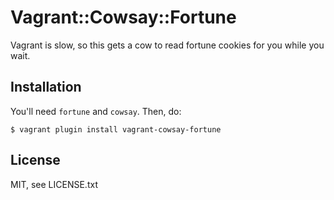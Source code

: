 # Vagrant::Cowsay::Fortune

Vagrant is slow, so this gets a cow to read fortune cookies for you
while you wait.

## Installation

You'll need `fortune` and `cowsay`. Then, do:

    $ vagrant plugin install vagrant-cowsay-fortune

## License

MIT, see LICENSE.txt
